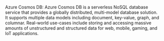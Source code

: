 Azure Cosmos DB: Azure Cosmos DB is a serverless NoSQL database service that provides a globally distributed, multi-model database solution. It supports multiple data models including document, key-value, graph, and columnar. Real-world use-cases include storing and accessing massive amounts of unstructured and structured data for web, mobile, gaming, and IoT applications.